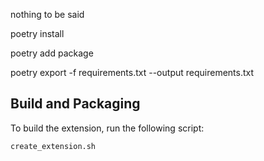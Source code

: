 nothing to be said

poetry install

poetry add package

poetry export -f requirements.txt --output requirements.txt

## Build and Packaging
To build the extension, run the following script:

```bash
create_extension.sh
```